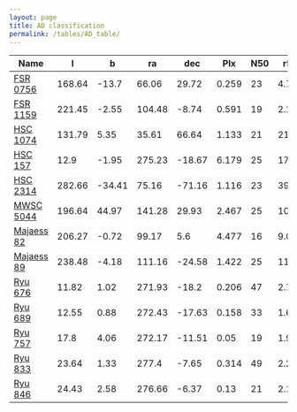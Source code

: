 ```yaml
---
layout: page
title: AD classification
permalink: /tables/AD_table/
---
```


| Name | l | b | ra | dec | Plx | N50 | r50 | C3 |
| ---- | - | - | -- | --- | --- | --  | --  |-- |
| [FSR 0756](/_clusters/fsr0756/) | 168.64 | -13.7 | 66.06 | 29.72 | 0.259 | 23 | 4.7 | <span style="color: green; font-weight: bold;">A</span><span style="color: purple; font-weight: bold;">D</span> |
| [FSR 1159](/_clusters/fsr1159/) | 221.45 | -2.55 | 104.48 | -8.74 | 0.591 | 19 | 2.1 | <span style="color: green; font-weight: bold;">A</span><span style="color: purple; font-weight: bold;">D</span> |
| [HSC 1074](/_clusters/hsc1074/) | 131.79 | 5.35 | 35.61 | 66.64 | 1.133 | 21 | 21.1 | <span style="color: green; font-weight: bold;">A</span><span style="color: purple; font-weight: bold;">D</span> |
| [HSC 157](/_clusters/hsc157/) | 12.9 | -1.95 | 275.23 | -18.67 | 6.179 | 25 | 171.1 | <span style="color: green; font-weight: bold;">A</span><span style="color: purple; font-weight: bold;">D</span> |
| [HSC 2314](/_clusters/hsc2314/) | 282.66 | -34.41 | 75.16 | -71.16 | 1.116 | 23 | 39.8 | <span style="color: green; font-weight: bold;">A</span><span style="color: purple; font-weight: bold;">D</span> |
| [MWSC 5044](/_clusters/mwsc5044/) | 196.64 | 44.97 | 141.28 | 29.93 | 2.467 | 25 | 10.1 | <span style="color: green; font-weight: bold;">A</span><span style="color: purple; font-weight: bold;">D</span> |
| [Majaess 82](/_clusters/majaess82/) | 206.27 | -0.72 | 99.17 | 5.6 | 4.477 | 16 | 9.0 | <span style="color: green; font-weight: bold;">A</span><span style="color: purple; font-weight: bold;">D</span> |
| [Majaess 89](/_clusters/majaess89/) | 238.48 | -4.18 | 111.16 | -24.58 | 1.422 | 25 | 11.7 | <span style="color: green; font-weight: bold;">A</span><span style="color: purple; font-weight: bold;">D</span> |
| [Ryu 676](/_clusters/ryu676/) | 11.82 | 1.02 | 271.93 | -18.2 | 0.206 | 47 | 2.7 | <span style="color: green; font-weight: bold;">A</span><span style="color: purple; font-weight: bold;">D</span> |
| [Ryu 689](/_clusters/ryu689/) | 12.55 | 0.88 | 272.43 | -17.63 | 0.158 | 33 | 1.6 | <span style="color: green; font-weight: bold;">A</span><span style="color: purple; font-weight: bold;">D</span> |
| [Ryu 757](/_clusters/ryu757/) | 17.8 | 4.06 | 272.17 | -11.51 | 0.05 | 19 | 1.9 | <span style="color: green; font-weight: bold;">A</span><span style="color: purple; font-weight: bold;">D</span> |
| [Ryu 833](/_clusters/ryu833/) | 23.64 | 1.33 | 277.4 | -7.65 | 0.314 | 49 | 2.2 | <span style="color: green; font-weight: bold;">A</span><span style="color: purple; font-weight: bold;">D</span> |
| [Ryu 846](/_clusters/ryu846/) | 24.43 | 2.58 | 276.66 | -6.37 | 0.13 | 21 | 2.1 | <span style="color: green; font-weight: bold;">A</span><span style="color: purple; font-weight: bold;">D</span> |
